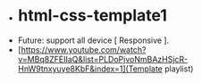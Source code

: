 - # html-css-template1
- Future: support all device [ Responsive ].
- [https://www.youtube.com/watch?v=MBq8ZFEIIaQ&list=PLDoPjvoNmBAzHSjcR-HnW9tnxyuye8KbF&index=1](Template playlist)
